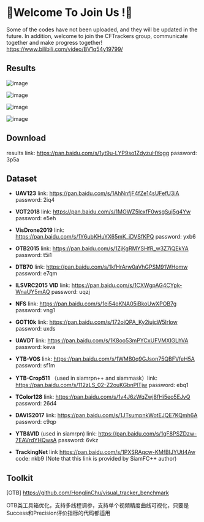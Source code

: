 

# :star2:Welcome To Join Us !:star2:

Some of the codes  have not been uploaded, and they will be updated in the future. In addition, welcome to join the CFTrackers  group, communicate together and make progress together!
https://www.bilibili.com/video/BV1q54y19799/

## Results

![image](https://github.com/HonglinChu/CFTrackers/tree/master/image/p-2013.png)


![image](https://github.com/HonglinChu/CFTrackers/tree/master/image/s-2013.png)


![image](https://github.com/HonglinChu/CFTrackers/tree/master/image/p-2015.png)


![image](https://github.com/HonglinChu/CFTrackers/tree/master/image/s-2015.png)

## Download

results  link: https://pan.baidu.com/s/1yt9u-LYP9so1ZdyzuHYogg password: 3p5a 

## Dataset

- **UAV123** link: https://pan.baidu.com/s/1AhNnfjF4fZe14sUFefU3iA password: 2iq4

- **VOT2018** link: https://pan.baidu.com/s/1MOWZ5lcxfF0wsgSuj5g4Yw password: e5eh

- **VisDrone2019** link: https://pan.baidu.com/s/1Y6ubKHuYX65mK_iDVSfKPQ password: yxb6 

- **OTB2015** link: https://pan.baidu.com/s/1ZjKgRMYSHfR_w3Z7iQEkYA password: t5i1

- **DTB70** link: https://pan.baidu.com/s/1kfHrArw0aVhGPSM91WHomw password: e7qm

- **ILSVRC2015 VID** link: https://pan.baidu.com/s/1CXWgpAG4CYpk-WnaUY5mAQ password: uqzj 

- **NFS** link: https://pan.baidu.com/s/1ei54oKNA05iBkoUwXPOB7g password: vng1

- **GOT10k** link: https://pan.baidu.com/s/172oiQPA_Ky2iujcW5Irlow password: uxds

- **UAVDT** link: https://pan.baidu.com/s/1K8oo53mPYCxUFVMXIGLhVA password: keva

- **YTB-VOS** link: https://pan.baidu.com/s/1WMB0q9GJson75QBFVfeH5A password: sf1m 

- **YTB-Crop511** （used in siamrpn++ and siammask）link: https://pan.baidu.com/s/112zLS_02-Z2ouKGbnPlTjw password: ebq1

- **TColor128** link: https://pan.baidu.com/s/1v4J6zWqZwj8fHi5eo5EJvQ password: 26d4

- **DAVIS2017** link: https://pan.baidu.com/s/1JTsumpnkWotEJQE7KQmh6A password: c9qp

- **YTB&VID** (used in siamrpn) link: https://pan.baidu.com/s/1gF8PSZDzw-7EAVrdYHQwsA password: 6vkz

- **TrackingNet** link  https://pan.baidu.com/s/1PXSRAqcw-KMfBIJYUtI4Aw code: nkb9  (Note that this link is provided by SiamFC++ author)

## Toolkit

[OTB] https://github.com/HonglinChu/visual_tracker_benchmark

OTB类工具箱优化，支持多线程调参，支持单个视频精度曲线可视化，只要是Success和Precision评价指标的代码都适用



